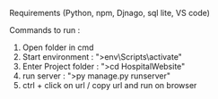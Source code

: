 Requirements (Python, npm, Djnago, sql lite, VS code)

Commands to run :
1. Open folder in cmd
2. Start environment : ">env\Scripts\activate"
3. Enter Project folder : ">cd HospitalWebsite"
4. run server : ">py manage.py runserver"
5. ctrl + click on url / copy url and run on browser
